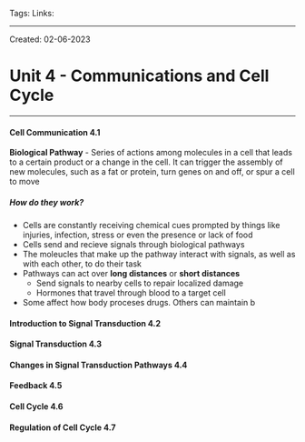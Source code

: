 Tags:
Links: 

---
Created: 02-06-2023
# Unit 4 - Communications and Cell Cycle
---

#### Cell Communication 4.1

**Biological Pathway** - Series of actions among molecules in a cell that leads to a certain product or a change in the cell. It can trigger the assembly of new molecules, such as a fat or protein, turn genes on and off, or spur a cell to move

##### How do they work?
- Cells are constantly receiving chemical cues prompted by things like injuries, infection, stress or even the presence or lack of food
- Cells send and recieve signals through biological pathways
- The moleucles that make up the pathway interact with signals, as well as with each other, to do their task
- Pathways can act over **long distances** or **short distances**
	- Send signals to nearby cells to repair localized damage
	- Hormones that travel through blood to a target cell
- Some affect how body proceses drugs. Others can maintain b

#### Introduction to Signal Transduction 4.2
#### Signal Transduction 4.3
#### Changes in Signal Transduction Pathways 4.4
#### Feedback 4.5
#### Cell Cycle 4.6
#### Regulation of Cell Cycle 4.7

